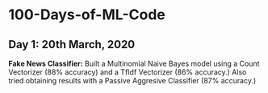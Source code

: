# 100-Days-of-ML-Code

## Day 1: 20th March, 2020
**Fake News Classifier:**
Built a Multinomial Naive Bayes model using a Count Vectorizer (88% accuracy) and a TfIdf Vectorizer (86% accuracy.) Also tried obtaining results with a Passive Aggresive Classifier (87% accuracy.)
